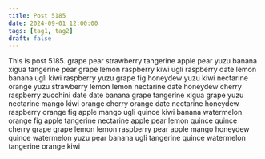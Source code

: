 ```yaml
---
title: Post 5185
date: 2024-09-01 12:00:00
tags: [tag1, tag2]
draft: false
---
```

This is post 5185.
grape
pear
strawberry
tangerine
apple
pear
yuzu
banana
xigua
tangerine
pear
grape
lemon
raspberry
kiwi
ugli
raspberry
date
lemon
banana
ugli
kiwi
raspberry
yuzu
grape
fig
honeydew
yuzu
kiwi
nectarine
orange
yuzu
strawberry
lemon
lemon
nectarine
date
honeydew
cherry
raspberry
zucchini
date
date
banana
grape
tangerine
xigua
grape
yuzu
nectarine
mango
kiwi
orange
cherry
orange
date
nectarine
honeydew
raspberry
orange
fig
apple
mango
ugli
quince
kiwi
banana
watermelon
orange
fig
apple
tangerine
nectarine
apple
pear
lemon
quince
quince
cherry
grape
grape
lemon
lemon
raspberry
pear
apple
mango
honeydew
quince
watermelon
yuzu
pear
banana
ugli
tangerine
quince
watermelon
tangerine
orange
kiwi

